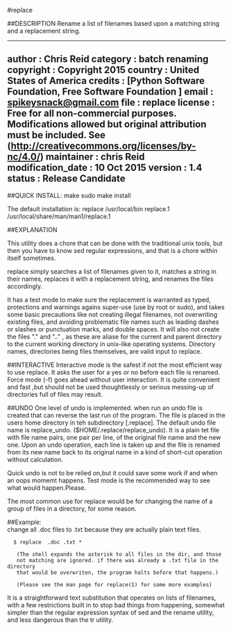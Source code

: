 #replace

##DESCRIPTION
    Rename a list of filenames based upon a matching string 
    and a replacement string.


-----------------------------------------
author      : Chris Reid
category    : batch renaming
copyright   : Copyright 2015
country     : United States of America
credits     : [Python Software Foundation, Free Software Foundation ]
email       : spikeysnack@gmail.com
file        : replace
license     : Free for all non-commercial purposes. 
              Modifications allowed but original attribution must be included. 
              See (http://creativecommons.org/licenses/by-nc/4.0/)
maintainer  : chris Reid
modification_date : 10 Oct 2015
version     : 1.4
status      : Release Candidate
-----------------------------------------

##QUICK INSTALL:
      make
      sudo make install

The default installation is: 
    replace          /usr/local/bin
    replace.1        /usr/local/share/man/man1/replace.1
    

##EXPLANATION 
     
This utility does a chore that can be done with 
the traditional unix tools, but then you have to
know sed regular expressions, and that is a chore 
within itself sometimes.

replace simply searches a list of filenames given
to it, matches a string in their names, replaces it 
with a replacement string, and renames the files accordingly.

It has a test mode to make sure the replacement is warranted as typed,
protections and warnings agains super-use (use by root or sudo),
and takes some basic precautions like not creating illegal filenames,
not overwriting existing files, and avoiding problematic file names
such as leading dashes or slashes or punctuation marks, and double spaces.
It will also not create the files "." and ".." , as these are aliase for
the current and parent directory to the current working directory 
in unix-like operating systems. 
Directory names, directories being files themselves, are valid input to replace. 
  

##INTERACTIVE
Interactive mode is the safest if not the most efficient way to use replace. 
It asks the user for a yes or no before each file is renamed.
Force mode (-f) goes ahead without user interaction. 
It is quite convenient and fast ,but should not be used thoughtlessly or
serious messing-up of directories full of files may result. 

##UNDO
One level of undo is implemented.
when run an undo file is created that can reverse the last run of the program.
The file is placed in the users home directory in teh subdirectory [.replace].
The default undo file name is replace_undo. ($HOME/.replace/replace_undo).
It is a plain tet file with file name pairs, one pair per line, of
the original file name and the new one. Upon an undo operation, each
line is taken up and the file is renamed from its new name back to 
its original name in a kind of short-cut operation without calculation.
 
Quick undo is not to be relied on,but it could save some work 
if and when an oops momemt happens.
Test mode is the recommended way to see what would happen.Please.


The most common use for replace would be for changing the name of
a group of files in a directory, for some reason. 


##Example:  
	  change all .doc files to .txt because they are actually plain text files.

	  $ replace  .doc .txt *
	   
	   (The shell expands the asterisk to all files in the dir, and those 
	   not matching are ignored. if there was already a .txt file in the directory
	   that would be overwriten, the program halts before that happens.)

	   (Please see the man page for replace(1) for some more examples)

It is a straightforward text substitution that operates on lists of filenames,
with a few restrictions built in to stop bad things from happening, somewhat
simpler than the  regular expression syntax of sed and the rename utility, 
and less dangerous than the tr utility.
